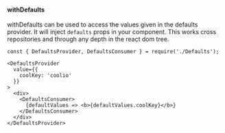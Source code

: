 #### withDefaults

withDefaults can be used to access the values given in the defaults provider.
It will inject `defaults` props in your component.
This works cross repositories and through any depth in the react dom tree.

```
const { DefaultsProvider, DefaultsConsumer } = require('./Defaults');

<DefaultsProvider
  value={{
    coolKey: 'coolio'
  }}
>
  <div>
    <DefaultsConsumer>
      {defaultValues => <b>{defaultValues.coolKey}</b>}
    </DefaultsConsumer>
  </div>
</DefaultsProvider>
```
